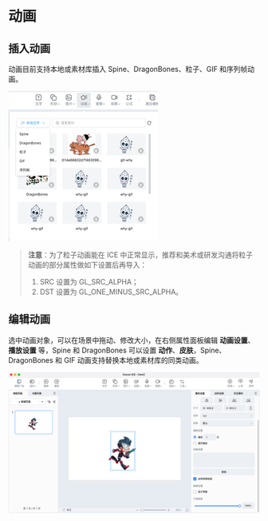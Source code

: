 # 动画

## 插入动画

动画目前支持本地或素材库插入 Spine、DragonBones、粒子、GIF 和序列帧动画。

![插入动画](img/animation2.png)

> **注意**：为了粒子动画能在 ICE 中正常显示，推荐和美术或研发沟通将粒子动画的部分属性做如下设置后再导入：
> 1. SRC 设置为 GL_SRC_ALPHA；
> 2. DST 设置为 GL_ONE_MINUS_SRC_ALPHA。

## 编辑动画

选中动画对象，可以在场景中拖动、修改大小，在右侧属性面板编辑 **动画设置**、**播放设置** 等，Spine 和 DragonBones 可以设置 **动作**、**皮肤**，Spine、DragonBones 和 GIF 动画支持替换本地或素材库的同类动画。

![动画](img/animation.png)
